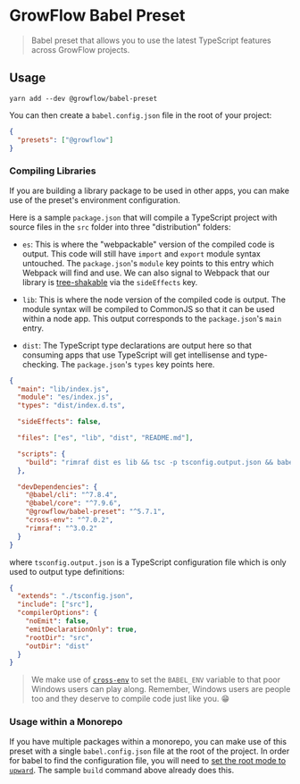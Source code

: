 # GrowFlow Babel Preset

> Babel preset that allows you to use the latest TypeScript features across GrowFlow projects.

## Usage

```
yarn add --dev @growflow/babel-preset
```

You can then create a `babel.config.json` file in the root of your project:

```json
{
  "presets": ["@growflow"]
}
```

### Compiling Libraries

If you are building a library package to be used in other apps, you can make use of the preset's environment configuration.

Here is a sample `package.json` that will compile a TypeScript project with source files in the `src` folder into three "distribution" folders:

- `es`: This is where the "webpackable" version of the compiled code is output. This code will still have `import` and `export` module syntax untouched. The `package.json`'s `module` key points to this entry which Webpack will find and use. We can also signal to Webpack that our library is [tree-shakable](https://webpack.js.org/guides/tree-shaking/) via the `sideEffects` key.

- `lib`: This is where the node version of the compiled code is output. The module syntax will be compiled to CommonJS so that it can be used within a node app. This output corresponds to the `package.json`'s `main` entry.

- `dist`: The TypeScript type declarations are output here so that consuming apps that use TypeScript will get intellisense and type-checking. The `package.json`'s `types` key points here.

```json
{
  "main": "lib/index.js",
  "module": "es/index.js",
  "types": "dist/index.d.ts",

  "sideEffects": false,

  "files": ["es", "lib", "dist", "README.md"],

  "scripts": {
    "build": "rimraf dist es lib && tsc -p tsconfig.output.json && babel src -d es --extensions \".ts,.tsx,.js,.jsx\" --source-maps --root-mode upward --copy-files && cross-env BABEL_ENV=node babel src -d lib --extensions \".ts,.tsx,.js,.jsx\" --source-maps --root-mode upward --copy-files"
  },

  "devDependencies": {
    "@babel/cli": "^7.8.4",
    "@babel/core": "^7.9.6",
    "@growflow/babel-preset": "^5.7.1",
    "cross-env": "^7.0.2",
    "rimraf": "^3.0.2"
  }
}
```

where `tsconfig.output.json` is a TypeScript configuration file which is only used to output type definitions:

```json
{
  "extends": "./tsconfig.json",
  "include": ["src"],
  "compilerOptions": {
    "noEmit": false,
    "emitDeclarationOnly": true,
    "rootDir": "src",
    "outDir": "dist"
  }
}
```

> We make use of [`cross-env`](https://www.npmjs.com/package/cross-env) to set the `BABEL_ENV` variable to that poor Windows users can play along. Remember, Windows users are people too and they deserve to compile code just like you. 😁

### Usage within a Monorepo

If you have multiple packages within a monorepo, you can make use of this preset with a single `babel.config.json` file at the root of the project. In order for babel to find the configuration file, you will need to [set the root mode to `upward`](https://babeljs.io/docs/en/config-files#root-babelconfigjson-file). The sample `build` command above already does this.
